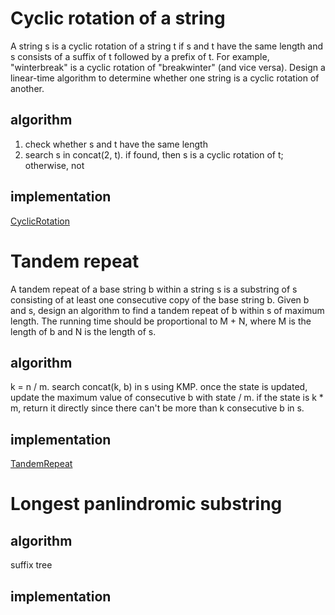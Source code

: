 # Cyclic rotation of a string
A string s is a cyclic rotation of a string t if s and t have the same length and s consists of a suffix of t followed by a prefix of t. For example, "winterbreak" is a cyclic rotation of "breakwinter" (and vice versa). Design a linear-time algorithm to determine whether one string is a cyclic rotation of another.
## algorithm
1. check whether s and t have the same length
2. search s in concat(2, t). if found, then s is a cyclic rotation of t; otherwise, not
## implementation
[CyclicRotation](CyclicRotation.java)

# Tandem repeat
A tandem repeat of a base string b within a string s is a substring of s consisting of at least one consecutive copy of the base string b. Given b and s, design an algorithm to find a tandem repeat of b within s of maximum length. The running time should be proportional to M + N, where M is the length of b and N is the length of s.
## algorithm
k = n / m. search concat(k, b) in s using KMP. once the state is updated, update the maximum value of consecutive b with state / m. if the state is k * m, return it directly since there can't be more than k consecutive b in s.
## implementation
[TandemRepeat](TandemRepeat.java)

# Longest panlindromic substring
## algorithm
suffix tree
## implementation